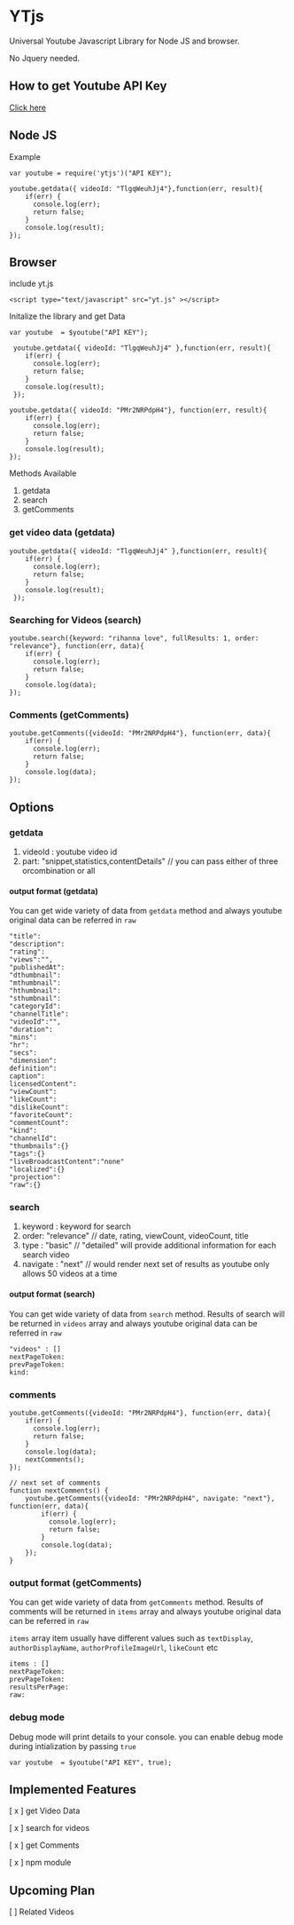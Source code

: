 YTjs
====

Universal Youtube Javascript Library for Node JS and browser.

No Jquery needed.


## How to get Youtube API Key

[Click here](http://help.dimsemenov.com/kb/wordpress-royalslider-tutorials/wp-how-to-get-youtube-api-key)


## Node JS 

Example
    
    var youtube = require('ytjs')("API KEY");
    
    youtube.getdata({ videoId: "TlgqWeuhJj4"},function(err, result){
        if(err) {
          console.log(err);
          return false;
        }
        console.log(result);
    });


## Browser

include yt.js

    <script type="text/javascript" src="yt.js" ></script>

Initalize the library and get Data

    var youtube  = $youtube("API KEY");

     youtube.getdata({ videoId: "TlgqWeuhJj4" },function(err, result){
        if(err) {
          console.log(err);
          return false;
        }
        console.log(result);
     });
            
    youtube.getdata({ videoId: "PMr2NRPdpH4"}, function(err, result){
        if(err) {
          console.log(err);
          return false;
        }
        console.log(result);
    });


Methods Available

1. getdata
2. search
3. getComments
    

### get video data (getdata)

    youtube.getdata({ videoId: "TlgqWeuhJj4" },function(err, result){
        if(err) {
          console.log(err);
          return false;
        }
        console.log(result);
     });

### Searching for Videos (search)
    
    youtube.search({keyword: "rihanna love", fullResults: 1, order: "relevance"}, function(err, data){
        if(err) {
          console.log(err);
          return false;
        }
        console.log(data);
    });

### Comments (getComments)

    youtube.getComments({videoId: "PMr2NRPdpH4"}, function(err, data){
        if(err) {
          console.log(err);
          return false;
        }
        console.log(data);
    });    

## Options


### getdata

1. videoId : youtube video id
2. part: "snippet,statistics,contentDetails"  // you can pass either of three orcombination or all


#### output format (getdata)

You can get wide variety of data from `getdata` method and always youtube original data can be referred in `raw`

    "title":
    "description":
    "rating":
    "views":"",
    "publishedAt":
    "dthumbnail":
    "mthumbnail":
    "hthumbnail":
    "sthumbnail":
    "categoryId":
    "channelTitle":
    "videoId":"",
    "duration":
    "mins":
    "hr":
    "secs":
    "dimension":
    definition":
    caption":
    licensedContent":
    "viewCount":
    "likeCount":
    "dislikeCount":
    "favoriteCount":
    "commentCount":
    "kind":
    "channelId":
    "thumbnails":{}
    "tags":{}
    "liveBroadcastContent":"none"
    "localized":{}
    "projection":
    "raw":{}
    

### search

1. keyword : keyword for search
2. order: "relevance"  // date, rating, viewCount, videoCount, title
3. type : "basic" // "detailed" will provide additional information for each search video
4. navigate : "next" // would render next set of results as youtube only allows 50 videos at a time


#### output format (search)

You can get wide variety of data from `search` method. Results of search will be returned in `videos` array and always youtube original data can be referred in `raw`

    "videos" : []
    nextPageToken:
    prevPageToken:
    kind:
    
### comments

```
youtube.getComments({videoId: "PMr2NRPdpH4"}, function(err, data){
    if(err) {
      console.log(err);
      return false;
    }
    console.log(data);
    nextComments();
});

// next set of comments
function nextComments() {
    youtube.getComments({videoId: "PMr2NRPdpH4", navigate: "next"}, function(err, data){
        if(err) {
          console.log(err);
          return false;
        }
        console.log(data);
    });
}

```        


### output format  (getComments)

You can get wide variety of data from `getComments` method. Results of comments will be returned in `items` array and always youtube original data can be referred in `raw`

`items` array item usually have different values such as `textDisplay`, `authorDisplayName`, `authorProfileImageUrl`, `likeCount` etc

    items : []
    nextPageToken:
    prevPageToken:
    resultsPerPage:
    raw:
    

### debug mode

Debug mode will print details to your console. you can enable debug mode during intialization by passing `true`

    var youtube  = $youtube("API KEY", true);

## Implemented Features

[ x ] get Video Data

[ x ] search for videos

[ x ] get Comments

[ x ] npm module

## Upcoming Plan

[ ] Related Videos

